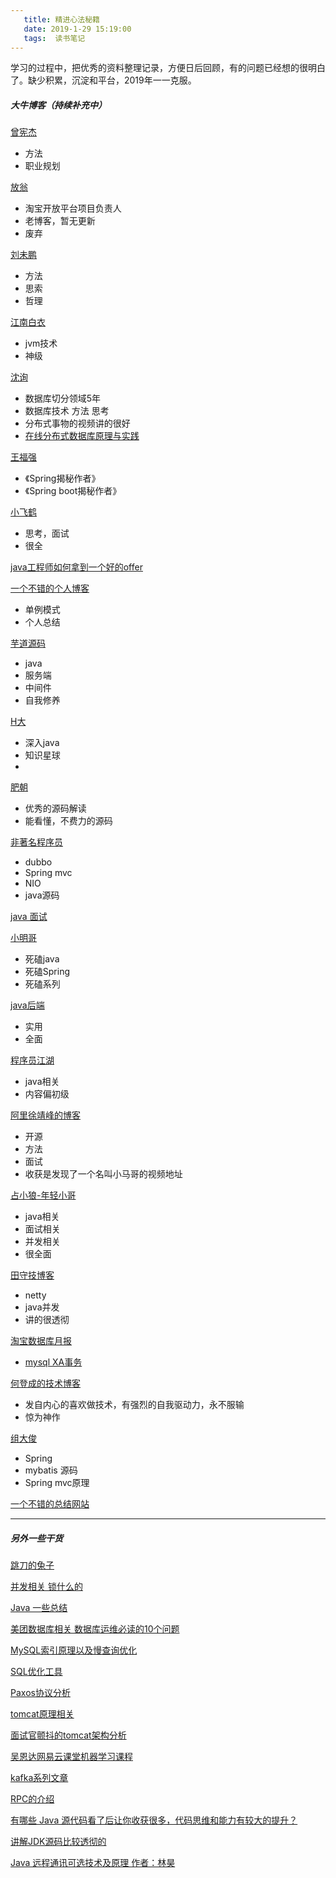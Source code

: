 ```yaml
---
   title: 精进心法秘籍
   date: 2019-1-29 15:19:00
   tags:  读书笔记
---
```


学习的过程中，把优秀的资料整理记录，方便日后回顾，有的问题已经想的很明白了。缺少积累，沉淀和平台，2019年一一克服。

<!-- more -->

##### 大牛博客（持续补充中）
[曾宪杰](http://blogjava.net/vanadies10)

- 方法
- 职业规划

[放翁](http://www.blogjava.net/cenwenchu/)
- 淘宝开放平台项目负责人
- 老博客，暂无更新
- 废弃


[刘未鹏](http://mindhacks.cn/)
- 方法
- 思索
- 哲理

[江南白衣](http://calvin1978.blogcn.com/)

- jvm技术
- 神级

[沈询](http://blog.sina.com.cn/s/blog_693f08470102vibt.html)
- 数据库切分领域5年
- 数据库技术 方法 思考
- 分布式事物的视频讲的很好
- [在线分布式数据库原理与实践](https://www.imooc.com/learn/272)

[王福强](https://afoo.me/whoami.html)
- 《Spring揭秘作者》
- 《Spring boot揭秘作者》

[小飞鹤](http://blog.csdn.net/he90227/article/details/64904928)

- 思考，面试
- 很全

[java工程师如何拿到一个好的offer](http://www.10tiao.com/html/689/201712/2651580111/2.html)


[一个不错的个人博客](http://wuchong.me/blog/2014/08/28/how-to-correctly-write-singleton-pattern/)

- 单例模式
- 个人总结

[芋道源码 ](http://www.iocoder.cn/)

- java
- 服务端
- 中间件
- 自我修养


[H大](https://www.hollischuang.com/)
- 深入java
- 知识星球
- 

[肥朝](https://www.jianshu.com/u/f7daa458b874)
- 优秀的源码解读
- 能看懂，不费力的源码

[非著名程序员](http://www.tianxiaobo.com/)

- dubbo
- Spring mvc
- NIO
- java源码

[java 面试](http://www.iocoder.cn/categories/Java-%E9%9D%A2%E8%AF%95/)

[小明哥](http://cmsblogs.com/)

- 死磕java
- 死磕Spring
- 死磕系列

[java后端](https://blog.csdn.net/xlgen157387)
- 实用
- 全面

[程序员江湖](https://blog.csdn.net/a724888)

- java相关
- 内容偏初级

[阿里徐靖峰的博客](https://www.cnkirito.moe/thinking-2/)

- 开源
- 方法
- 面试
- 收获是发现了一个名叫小马哥的视频地址

[占小狼-年轻小哥](https://www.jianshu.com/u/90ab66c248e6)
- java相关
- 面试相关
- 并发相关
- 很全面

[田守技博客](http://www.tianshouzhi.com/)

- netty
- java并发
- 讲的很透彻

[淘宝数据库月报](http://mysql.taobao.org/monthly)

-  [mysql XA事务](http://mysql.taobao.org/monthly/2017/09/05/)

[何登成的技术博客](http://hedengcheng.com/)

- 发自内心的喜欢做技术，有强烈的自我驱动力，永不服输
- 惊为神作


[组大俊](https://my.oschina.net/zudajun)
- Spring 
- mybatis 源码
- Spring mvc原理

[一个不错的总结网站](https://github.com/jxnu-liguobin/Java-Learning-Summary)

--- 
##### 另外一些干货

[跳刀的兔子](http://www.cnblogs.com/shipengzhi/default.html?page=1)


[并发相关 锁什么的](http://www.blogjava.net/xylz/archive/2010/07/08/325587.html)

[Java 一些总结](http://blog.csdn.net/qfycc92/article/category/3165619)


[美团数据库相关
数据库运维必读的10个问题](https://mp.weixin.qq.com/s?__biz=MjM5NjQ5MTI5OA==&mid=2651746792&idx=3&sn=c7273f36ec989562c2586fc556517eae&scene=21#wechat_redirect)

[MySQL索引原理以及慢查询优化](https://tech.meituan.com/mysql-index.html)

[SQL优化工具](https://tech.meituan.com/sqladvisor_pr.html)

[Paxos协议分析](http://www.liqueque.com/blog/article.ftl?id=5)

[tomcat原理相关](https://yq.aliyun.com/articles/20169)

[面试官颤抖的tomcat架构分析](https://mp.weixin.qq.com/s/D-lmaFwJBsiWIPmFIcfJnQ)

[吴恩达网易云课堂机器学习课程](https://mooc.study.163.com/smartSpec/detail/1001319001.html)


[kafka系列文章](https://blog.csdn.net/lizhitao/article/details/39499283)

[RPC的介绍](https://www.jianshu.com/p/362880b635f0)


[有哪些 Java 源代码看了后让你收获很多，代码思维和能力有较大的提升？](https://www.zhihu.com/question/61539640)

[讲解JDK源码比较透彻的](http://www.cnblogs.com/micrari/p/6937995.html)

[Java 远程通讯可选技术及原理 作者：林昊](http://www.blogjava.net/BlueDavy/archive/2008/03/04/182077.html)

